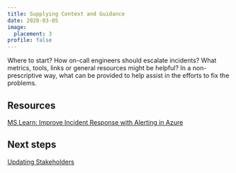 ```yaml
---
title: Supplying Context and Guidance
date: 2020-03-05
image:
  placement: 3
profile: false
---
```


Where to start? How on-call engineers should escalate incidents? What metrics, tools, links or general resources might be helpful? In a non-prescriptive way, what can be provided to help assist in the efforts to fix the problems.

## Resources

[MS Learn: Improve Incident Response with Alerting in Azure](https://docs.microsoft.com/en-us/learn/modules/incident-response-with-alerting-on-azure/)

## Next steps

[Updating Stakeholders](/post/updating-stakeholders/)
